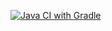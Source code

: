 [![Java CI with Gradle](https://github.com/Evgeny-Starikov/PostmanEcho/actions/workflows/gradle.yml/badge.svg?branch=main)](https://github.com/Evgeny-Starikov/PostmanEcho/actions/workflows/gradle.yml)
